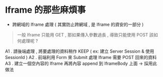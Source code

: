 # Iframe 的那些麻煩事

- 跨網域的 Iframe 處理 ( 其實防止跨網域 , 是 Iframe 的資安的一部分 )


> 一般 Iframe 只能用 GET , 那如果傳入參數過長 , 導致只能使用 POST 該如何處理呢 ?
 
 A1 . 請後端處理 , 將要處理的資料稍作 KEEP ( ex: 建立 Server Session & 使用 SessionId ) 
 A2 . 前端利用 Form 來 Submit 處理 Iframe 需要 POST 回來的資料
 A3 . 建立一個空內容的 Iframe 再將內容 append 到 IframeBody 上面 -> 採用此做法
 